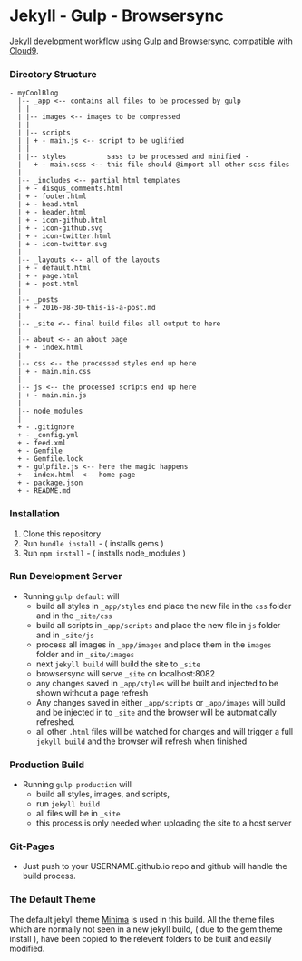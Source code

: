 # Jekyll - Gulp - Browsersync 

[Jekyll](https://jekyllrb.com/) development workflow using [Gulp](http://gulpjs.com/) and [Browsersync](https://www.browsersync.io/), compatible with [Cloud9](http://c9.io).

### Directory Structure
```
- myCoolBlog
  |-- _app <-- contains all files to be processed by gulp
  | |
  | |-- images <-- images to be compressed
  | |
  | |-- scripts
  | | + - main.js <-- script to be uglified
  | | 
  | |-- styles          sass to be processed and minified - 
  |   + - main.scss <-- this file should @import all other scss files
  |                     
  |-- _includes <-- partial html templates
  | + - disqus_comments.html
  | + - footer.html
  | + - head.html
  | + - header.html
  | + - icon-github.html
  | + - icon-github.svg
  | + - icon-twitter.html
  | + - icon-twitter.svg
  |
  |-- _layouts <-- all of the layouts
  | + - default.html
  | + - page.html
  | + - post.html
  |
  |-- _posts
  | + - 2016-08-30-this-is-a-post.md
  | 
  |-- _site <-- final build files all output to here
  |
  |-- about <-- an about page
  | + - index.html
  |
  |-- css <-- the processed styles end up here
  | + - main.min.css
  |
  |-- js <-- the processed scripts end up here
  | + - main.min.js
  |
  |-- node_modules 
  |
  + - .gitignore
  + - _config.yml
  + - feed.xml
  + - Gemfile
  + - Gemfile.lock
  + - gulpfile.js <-- here the magic happens
  + - index.html  <-- home page
  + - package.json
  + - README.md
```

### Installation

1. Clone this repository
2. Run `bundle install` - ( installs gems )
3. Run `npm install` - ( installs node_modules )

### Run Development Server

* Running `gulp default` will
   * build all styles in `_app/styles` and place the 
   new file in the `css` folder and in the `_site/css` 
   * build all scripts in `_app/scripts` and place the
   new file in `js` folder and in `_site/js`
   * process all images in `_app/images` and place them
   in the `images` folder and in `_site/images`
   * next `jekyll build` will build the site to `_site`
   * browsersync will serve `_site` on localhost:8082
   * any changes saved in `_app/styles` will be built and injected
   to be shown without a page refresh
   * Any changes saved in either `_app/scripts` or `_app/images`
   will build and be injected in to `_site` and the browser will
   be automatically refreshed.
   * all other `.html` files will be watched for changes and 
   will trigger a full `jekyll build` and the browser will refresh
   when finished

### Production Build

* Running `gulp production` will
  * build all styles, images, and scripts,
  * run `jekyll build`
  * all files will be in `_site`
  * this process is only needed when uploading the site 
  to a host server
  
### Git-Pages

* Just push to your USERNAME.github.io repo and 
github will handle the build process.

### The Default Theme

The default jekyll theme [Minima](https://github.com/jekyll/minima) is used in this build.
All the theme files which are normally not seen in a new jekyll build, ( due to the gem theme install ), have been copied
to the relevent folders to be built and easily modified.
